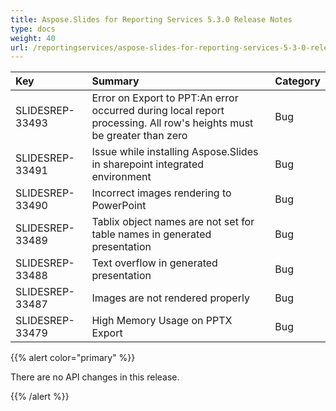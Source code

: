 ```yaml
---
title: Aspose.Slides for Reporting Services 5.3.0 Release Notes
type: docs
weight: 40
url: /reportingservices/aspose-slides-for-reporting-services-5-3-0-release-notes/
---
```


|**Key** |**Summary** |**Category** |
| :- | :- | :- |
|SLIDESREP-33493 |Error on Export to PPT:An error occurred during local report processing. All row's heights must be greater than zero |Bug |
|SLIDESREP-33491 |Issue while installing Aspose.Slides in sharepoint integrated environment |Bug |
|SLIDESREP-33490 |Incorrect images rendering to PowerPoint |Bug |
|SLIDESREP-33489 |Tablix object names are not set for table names in generated presentation |Bug |
|SLIDESREP-33488 |Text overflow in generated presentation |Bug |
|SLIDESREP-33487 |Images are not rendered properly |Bug |
|SLIDESREP-33479 |High Memory Usage on PPTX Export |Bug |
{{% alert color="primary" %}} 

There are no API changes in this release.

{{% /alert %}}
